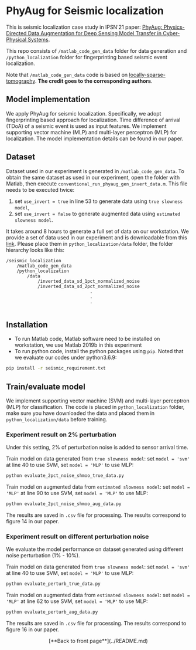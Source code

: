 # PhyAug for Seismic localization
This is seismic localization case study in IPSN'21 paper: [PhyAug: Physics-Directed Data Augmentation for Deep Sensing Model Transfer in Cyber-Physical Systems](https://arxiv.org/pdf/2104.01160.pdf).

This repo consists of `/matlab_code_gen_data` folder for data generation and `/python_localization` folder for fingerprinting based seismic event localization. 

Note that `/matlab_code_gen_data` code is based on [locally-sparse-tomography](https://github.com/mikebianco/locally-sparse-tomography). **The credit goes to the corresponding authors**.

## Model implementation
We apply PhyAug for seismic localization. Specifically, we adopt fingerprinting based approach for localization. Time difference of arrival (TDoA) of a seismic event is used as input features. We implement supporting vector machine (MLP) and multi-layer perceptron (MLP) for localization. The model implementation details can be found in our paper.

## Dataset
Dataset used in our experiment is generated in `/matlab_code_gen_data`. To obtain the same dataset as used in our experiment, open the folder with Matlab, then execute `conventional_run_phyaug_gen_invert_data.m`. This file needs to be executed twice:  
1. set `use_invert = true` in line 53 to generate data using `true slowness model`, 
2. set `use_invert = false` to generate augmented data using `estimated slowness model`.

It takes around 8 hours to generate a full set of data on our workstation. We provide a set of data used in our experiment and is downloadable from this [link](https://researchdata.ntu.edu.sg/dataset.xhtml?persistentId=doi:10.21979/N9/KFMI1K). 
Please place them in `python_localization/data` folder, the folder hierarchy looks like this:
```
/seismic_localization
    /matlab_code_gen_data
    /python_localization
        /data
            /inverted_data_sd_1pct_normalized_noise
            /inverted_data_sd_2pct_normalized_noise
                                .
                                .
                                .
            
```

## Installation
- To run Matlab code, Matlab software need to be installed on workstation, we use Matlab 2019b in this experiment
- To run python code, install the python packages using `pip`. Noted that we evaluate our codes under python3.6.9:
```bash
pip install -r seismic_requirement.txt
```
## Train/evaluate model
We implement supporting vector machine (SVM) and multi-layer perceptron (MLP) for classification. The code is placed in `python_localization` folder, make sure you have downloaded the data and placed them in `python_localization/data` before training.

### Experiment result on 2% perturbation
Under this setting, 2% of perturbation noise is added to sensor arrival time.

Train model on data generated from `true slowness model`: set `model = 'svm'` at line 40 to use SVM, set `model = 'MLP'` to use MLP:
```bash
python evaluate_2pct_noise_shmoo_true_data.py
```
Train model on augmented data from `estimated slowness model`: set `model = 'MLP'` at line 90 to use SVM, set `model = 'MLP'` to use MLP:
```bash
python evaluate_2pct_noise_shmoo_aug_data.py
```
The results are saved in `.csv` file for processing. The results correspond to figure 14 in our paper.

### Experiment result on different perturbation noise
We evaluate the model performance on dataset generated using different noise perturbation (1% - 10%).

Train model on data generated from `true slowness model`: set `model = 'svm'` at line 40 to use SVM, set `model = 'MLP'` to use MLP:
```bash
python evaluate_perturb_true_data.py
```
Train model on augmented data from `estimated slowness model`: set `model = 'MLP'` at line 62 to use SVM, set `model = 'MLP'` to use MLP:
```bash
python evaluate_perturb_aug_data.py
```
The results are saved in `.csv` file for processing. The results correspond to figure 16 in our paper.

<center>[**Back to front page**](../README.md)</center>